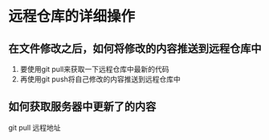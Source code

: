 # 远程仓库的详细操作

## 在文件修改之后，如何将修改的内容推送到远程仓库中
1. 要使用git pull来获取一下远程仓库中最新的代码
2. 再使用git push将自己修改的内容推送到远程仓库中


## 如何获取服务器中更新了的内容
git pull 远程地址

